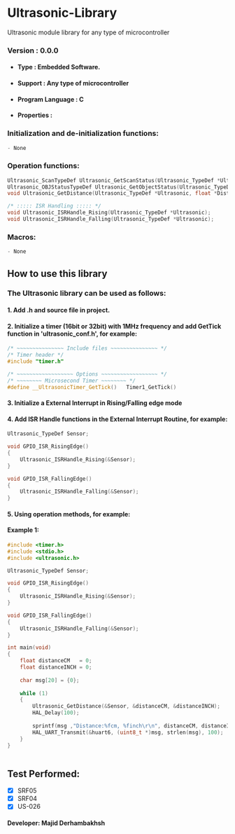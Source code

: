 # Ultrasonic-Library
Ultrasonic module library for any type of microcontroller

### Version : 0.0.0

- #### Type : Embedded Software.

- #### Support : Any type of microcontroller

- #### Program Language : C

- #### Properties :

### Initialization and de-initialization functions:
```c++
- None 
```  

### Operation functions:
```c++  
Ultrasonic_ScanTypeDef Ultrasonic_GetScanStatus(Ultrasonic_TypeDef *Ultrasonic);
Ultrasonic_OBJStatusTypeDef Ultrasonic_GetObjectStatus(Ultrasonic_TypeDef *Ultrasonic);
void Ultrasonic_GetDistance(Ultrasonic_TypeDef *Ultrasonic, float *DistanceCM, float *DistanceINCH);

/* ::::: ISR Handling ::::: */
void Ultrasonic_ISRHandle_Rising(Ultrasonic_TypeDef *Ultrasonic);
void Ultrasonic_ISRHandle_Falling(Ultrasonic_TypeDef *Ultrasonic);

``` 
### Macros:
```c++  
- None 
``` 

## How to use this library

### The Ultrasonic library can be used as follows:
#### 1.  Add .h and source file in project.      
#### 2.  Initialize a timer (16bit or 32bit) with 1MHz frequency and add GetTick function in 'ultrasonic_conf.h', for example:
```c++  
/* ~~~~~~~~~~~~~~~ Include files ~~~~~~~~~~~~~~~ */
/* Timer header */
#include "timer.h"

/* ~~~~~~~~~~~~~~~~~~ Options ~~~~~~~~~~~~~~~~~~ */
/* ~~~~~~~~ Microsecond Timer ~~~~~~~~ */
#define __UltrasonicTimer_GetTick()   Timer1_GetTick()
```  
#### 3.  Initialize a External Interrupt in Rising/Falling edge mode    
#### 4.  Add ISR Handle functions in the External Interrupt Routine, for example:  
```c++  
Ultrasonic_TypeDef Sensor;

void GPIO_ISR_RisingEdge()
{
    Ultrasonic_ISRHandle_Rising(&Sensor);
}

void GPIO_ISR_FallingEdge()
{
    Ultrasonic_ISRHandle_Falling(&Sensor);
}
```  
#### 5.  Using operation methods, for example:  
#### Example 1:  
```c++  
#include <timer.h>
#include <stdio.h>
#include <ultrasonic.h>

Ultrasonic_TypeDef Sensor;

void GPIO_ISR_RisingEdge()
{
    Ultrasonic_ISRHandle_Rising(&Sensor);
}

void GPIO_ISR_FallingEdge()
{
    Ultrasonic_ISRHandle_Falling(&Sensor);
}

int main(void)
{
    float distanceCM   = 0;
    float distanceINCH = 0;
    
    char msg[20] = {0};
	
    while (1) 
    {
        Ultrasonic_GetDistance(&Sensor, &distanceCM, &distanceINCH);
        HAL_Delay(100);
	
        sprintf(msg ,"Distance:%fcm, %finch\r\n", distanceCM, distanceINCH);
        HAL_UART_Transmit(&huart6, (uint8_t *)msg, strlen(msg), 100);
    }
}
   
``` 

## Test Performed:
- [x] SRF05  
- [x] SRF04  
- [x] US-026  

#### Developer: Majid Derhambakhsh
